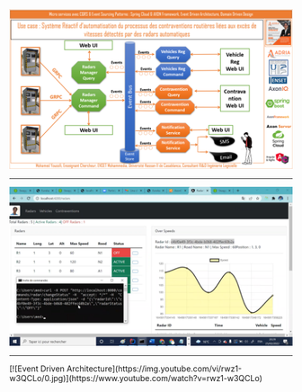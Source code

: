 <img src="usecase.png">
<hr>
<img src="usecasedemo1.png">
<hr>
[![Event Driven Architecture](https://img.youtube.com/vi/rwz1-w3QCLo/0.jpg)](https://www.youtube.com/watch?v=rwz1-w3QCLo)
